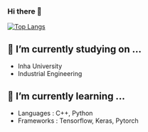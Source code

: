 ### Hi there 👋


[![Top Langs](https://github-readme-stats.vercel.app/api/top-langs/?username=keywoong)](https://github.com/anuraghazra/github-readme-stats)

<!--
**keywoong/keywoong** is a ✨ _special_ ✨ repository because its `README.md` (this file) appears on your GitHub profile.

Here are some ideas to get you started:

- 🔭 I’m currently working on ...
- 🌱 I’m currently learning ...
- 👯 I’m looking to collaborate on ...
- 🤔 I’m looking for help with ...
- 💬 Ask me about ...
- 📫 How to reach me: ...
- 😄 Pronouns: ...
- ⚡ Fun fact: ...
-->

## 🔭 I’m currently studying on ...
- Inha University
- Industrial Engineering

## 🌱 I’m currently learning ...
- Languages : C++, Python
- Frameworks : Tensorflow, Keras, Pytorch
